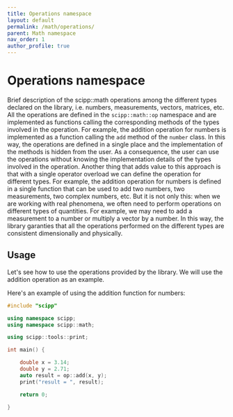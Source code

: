 ```yaml
---
title: Operations namespace
layout: default
permalink: /math/operations/
parent: Math namespace
nav_order: 1
author_profile: true
---
```


# Operations namespace
Brief description of the scipp::math operations among the different types declared on the library, i.e. numbers, measurements, vectors, matrices, etc.
All the operations are defined in the `scipp::math::op` namespace and are implemented as functions calling the corresponding methods of the types involved in the operation. For example, the addition operation for numbers is implemented as a function calling the `add` method of the `number` class. 
In this way, the operations are defined in a single place and the implementation of the methods is hidden from the user. As a consequence, the user can use the operations without knowing the implementation details of the types involved in the operation.
Another thing that adds value to this approach is that with a single operator overload we can define the operation for different types. 
For example, the addition operation for numbers is defined in a single function that can be used to add two numbers, two measurements, two complex numbers, etc.
But it is not only this: when we are working with real phenomena, we often need to perform operations on different types of quantities. For example, we may need to add a measurement to a number or multiply a vector by a number. In this way, the library garanties that all the operations performed on the different types are consistent dimensionally and physically.


## Usage

Let's see how to use the operations provided by the library. We will use the addition operation as an example.

Here's an example of using the addition function for numbers:

```cpp
#include "scipp"

using namespace scipp;
using namespace scipp::math;

using scipp::tools::print;

int main() {

    double x = 3.14;
    double y = 2.71;
    auto result = op::add(x, y);
    print("result = ", result); 

    return 0;

}
```